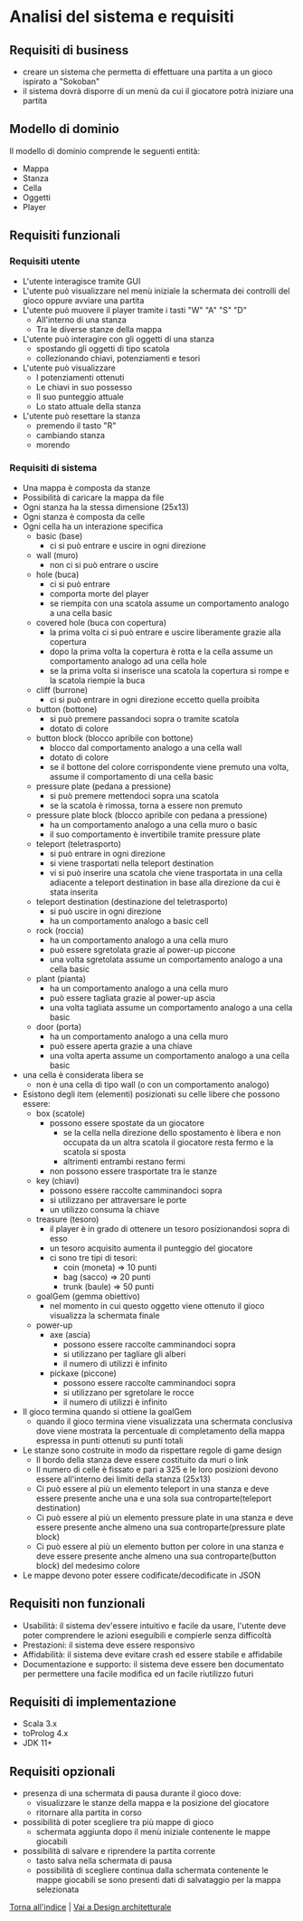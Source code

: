# Analisi del sistema e requisiti

## Requisiti di business
- creare un sistema che permetta di effettuare una partita a un gioco ispirato a "Sokoban"
- il sistema dovrà disporre di un menù da cui il giocatore potrà iniziare una partita

## Modello di dominio
Il modello di dominio comprende le seguenti entità:
- Mappa
- Stanza
- Cella
- Oggetti
- Player


## Requisiti funzionali

### Requisiti utente

- L'utente interagisce tramite GUI
- L'utente può visualizzare nel menù iniziale la schermata dei controlli del gioco oppure avviare una partita
- L'utente può muovere il player tramite i tasti "W" "A" "S" "D"
  - All'interno di una stanza
  - Tra le diverse stanze della mappa
- L'utente può interagire con gli oggetti di una stanza
  - spostando gli oggetti di tipo scatola
  - collezionando chiavi, potenziamenti e tesori
- L'utente può visualizzare
  - I potenziamenti ottenuti
  - Le chiavi in suo possesso
  - Il suo punteggio attuale
  - Lo stato attuale della stanza
- L'utente può resettare la stanza 
  - premendo il tasto "R"
  - cambiando stanza
  - morendo
 
  
### Requisiti di sistema

- Una mappa è composta da stanze
- Possibilità di caricare la mappa da file
- Ogni stanza ha la stessa dimensione (25x13)
- Ogni stanza è composta da celle
- Ogni cella ha un interazione specifica
  - basic (base) 
    - ci si può entrare e uscire in ogni direzione
  - wall (muro) 
    - non ci si può entrare o uscire
  - hole (buca) 
    - ci si può entrare
    - comporta morte del player
    - se riempita con una scatola assume un comportamento analogo a una cella basic 
  - covered hole (buca con copertura)
    - la prima volta ci si può entrare e uscire liberamente grazie alla copertura
    - dopo la prima volta la copertura è rotta e la cella assume un comportamento analogo ad una cella hole
    - se la prima volta si inserisce una scatola la copertura si rompe e la scatola riempie la buca
  - cliff (burrone)
    - ci si può entrare in ogni direzione eccetto quella proibita
  - button (bottone)
    - si può premere passandoci sopra o tramite scatola
    - dotato di colore
  - button block (blocco apribile con bottone)
    - blocco dal comportamento analogo a una cella wall
    - dotato di colore
    - se il bottone del colore corrispondente viene premuto una volta, assume il comportamento di una cella basic
  - pressure plate (pedana a pressione)
    - si può premere mettendoci sopra una scatola
    - se la scatola è rimossa, torna a essere non premuto
  - pressure plate block (blocco apribile con pedana a pressione)
    - ha un comportamento analogo a una cella muro o basic
    - il suo comportamento è invertibile tramite pressure plate
  - teleport (teletrasporto)
    - si può entrare in ogni direzione 
    - si viene trasportati nella teleport destination
    - vi si può inserire una scatola che viene trasportata in una cella adiacente a teleport destination in base alla direzione da cui è stata inserita
  - teleport destination (destinazione del teletrasporto)
    - si può uscire in ogni direzione
    - ha un comportamento analogo a basic cell
  - rock (roccia)
    -   ha un comportamento analogo a una cella muro
    -   può essere sgretolata grazie al power-up piccone
    -   una volta sgretolata assume un comportamento analogo a una cella basic
  - plant (pianta)
    -   ha un comportamento analogo a una cella muro
    -   può essere tagliata grazie al power-up ascia
    -   una volta tagliata assume un comportamento analogo a una cella basic
  - door (porta)
    -   ha un comportamento analogo a una cella muro
    -   può essere aperta grazie a una chiave
    -   una volta aperta assume un comportamento analogo a una cella basic
- una cella è considerata libera se
  - non è una cella di tipo wall (o con un comportamento analogo)
- Esistono degli item (elementi) posizionati su celle libere che possono essere:
  - box (scatole)
    - possono essere spostate da un giocatore
      - se la cella nella direzione dello spostamento è libera e non occupata da un altra scatola il giocatore resta fermo e la scatola si sposta
      - altrimenti entrambi restano fermi
    - non possono essere trasportate tra le stanze
  - key (chiavi)
    - possono essere raccolte camminandoci sopra
    - si utilizzano per attraversare le porte
    - un utilizzo consuma la chiave
  - treasure (tesoro)
    - il player è in grado di ottenere un tesoro posizionandosi sopra di esso
    - un tesoro acquisito aumenta il punteggio del giocatore
    - ci sono tre tipi di tesori:
      - coin (moneta) => 10 punti
      - bag (sacco) => 20 punti
      - trunk (baule) => 50 punti
  - goalGem (gemma obiettivo)
    - nel momento in cui questo oggetto viene ottenuto il gioco visualizza la schermata finale
  - power-up
    - axe (ascia)
      - possono essere raccolte camminandoci sopra
      - si utilizzano per tagliare gli alberi
      - il numero di utilizzi è infinito
    - pickaxe (piccone)
      - possono essere raccolte camminandoci sopra
      - si utilizzano per sgretolare le rocce
      - il numero di utilizzi è infinito
- Il gioco termina quando si ottiene la goalGem 
  - quando il gioco termina viene visualizzata una schermata conclusiva dove viene mostrata la percentuale di
  completamento della mappa espressa in punti ottenuti su punti totali
- Le stanze sono costruite in modo da rispettare regole di game design
  - Il bordo della stanza deve essere costituito da muri o link
  - Il numero di celle è fissato e pari a 325 e le loro posizioni devono essere all'interno dei limiti della stanza (25x13) 
  - Ci può essere al più un elemento teleport in una stanza e deve essere presente anche una e una sola sua controparte(teleport destination)
  - Ci può essere al più un elemento pressure plate in una stanza e deve essere presente anche almeno una sua controparte(pressure plate block)
  - Ci può essere al più un elemento button per colore in una stanza e deve essere presente anche almeno una sua controparte(button block) del medesimo colore
- Le mappe devono poter essere codificate/decodificate in JSON
  
## Requisiti non funzionali

- Usabilità: il sistema dev'essere intuitivo e facile da usare, l'utente deve poter comprendere le azioni eseguibili e compierle senza difficoltà
- Prestazioni: il sistema deve essere responsivo 
- Affidabilità: il sistema deve evitare crash ed essere stabile e affidabile 
- Documentazione e supporto: il sistema deve essere ben documentato per permettere una facile modifica ed un facile riutilizzo futuri

 
## Requisiti di implementazione
- Scala 3.x
- toProlog 4.x
- JDK 11+

## Requisiti opzionali

- presenza di una schermata di pausa durante il gioco dove:
  - visualizzare le stanze della mappa e la posizione del giocatore
  - ritornare alla partita in corso 
- possibilità di poter scegliere tra più mappe di gioco
  - schermata aggiunta dopo il menù iniziale contenente le mappe giocabili
- possibilità di salvare e riprendere la partita corrente
  - tasto salva nella schermata di pausa
  - possibilità di scegliere continua dalla schermata contenente le mappe giocabili se sono presenti dati di salvataggio
  per la mappa selezionata



[Torna all'indice](../index.md) | [Vai a Design architetturale](../04-architectural-design/report.md)
